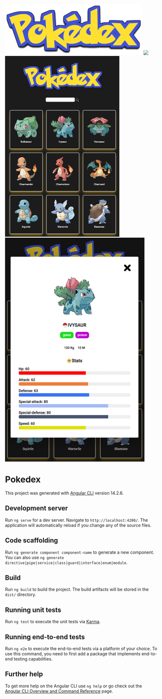 <img src="https://github.com/Diihpunk/pokedex/blob/main/src/assets/images/logo-pokedex.png"> 

<img src="https://github.com/Diihpunk/pokedex/blob/main/src/assets/images/photos/desktop-pokedex.png)"> 
<img src="https://github.com/Diihpunk/pokedex/blob/main/src/assets/images/photos/mobile-pokedex.png"> 
<img src="https://github.com/Diihpunk/pokedex/blob/main/src/assets/images/photos/mobile-pokedex-stats.png"> 

# Pokedex

This project was generated with [Angular CLI](https://github.com/angular/angular-cli) version 14.2.6.

## Development server

Run `ng serve` for a dev server. Navigate to `http://localhost:4200/`. The application will automatically reload if you change any of the source files.

## Code scaffolding

Run `ng generate component component-name` to generate a new component. You can also use `ng generate directive|pipe|service|class|guard|interface|enum|module`.

## Build

Run `ng build` to build the project. The build artifacts will be stored in the `dist/` directory.

## Running unit tests

Run `ng test` to execute the unit tests via [Karma](https://karma-runner.github.io).

## Running end-to-end tests

Run `ng e2e` to execute the end-to-end tests via a platform of your choice. To use this command, you need to first add a package that implements end-to-end testing capabilities.

## Further help

To get more help on the Angular CLI use `ng help` or go check out the [Angular CLI Overview and Command Reference](https://angular.io/cli) page.
